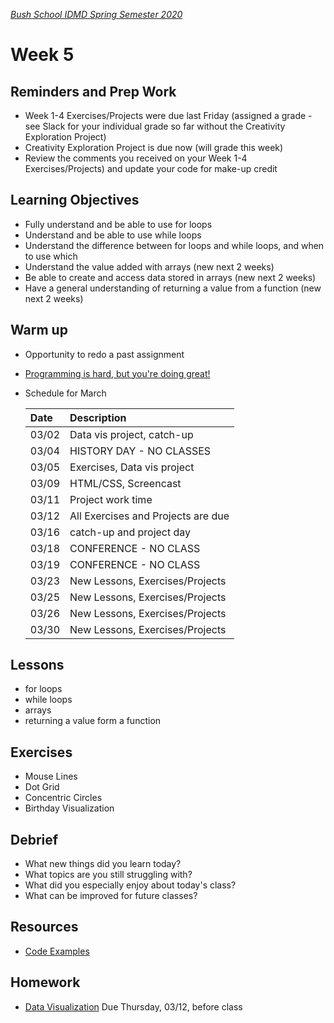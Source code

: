 [_Bush School IDMD Spring Semester 2020_](https://chandrunarayan.github.io/idmd/)

# Week 5

## Reminders and Prep Work
* Week 1-4 Exercises/Projects were due last Friday (assigned a grade - see Slack for your individual grade so far without the Creativity Exploration Project)
* Creativity Exploration Project is due now (will grade this week)
* Review the comments you received on your Week 1-4 Exercises/Projects) and update your code for make-up credit


## Learning Objectives
* Fully understand and be able to use for loops
* Understand and be able to use while loops
* Understand the difference between for loops and while loops, and when to use which
* Understand the value added with arrays (new next 2 weeks)
* Be able to create and access data stored in arrays (new next 2 weeks)
* Have a general understanding of returning a value from a function (new next 2 weeks)

## Warm up
* Opportunity to redo a past assignment
* [Programming is hard, but you're doing great!](programming-is-hard-youre-doing-great.md)

* Schedule for March

	| Date | Description |
	| :--- | :--- |
	| 03/02 | Data vis project, catch-up |
	| 03/04 | HISTORY DAY - NO CLASSES |
	| 03/05 | Exercises, Data vis project |
	| 03/09 | HTML/CSS, Screencast |
	| 03/11 | Project work time |
	| 03/12 | All Exercises and Projects are due |
	| 03/16 | catch-up and project day |
	| 03/18 | CONFERENCE - NO CLASS |
	| 03/19 | CONFERENCE - NO CLASS |
	| 03/23 | New Lessons, Exercises/Projects |
	| 03/25 | New Lessons, Exercises/Projects |
	| 03/26 | New Lessons, Exercises/Projects |
	| 03/30 | New Lessons, Exercises/Projects |

## Lessons
* for loops
* while loops
* arrays
* returning a value form a function

## Exercises
* Mouse Lines
* Dot Grid
* Concentric Circles
* Birthday Visualization

## Debrief
* What new things did you learn today?
* What topics are you still struggling with?
* What did you especially enjoy about today's class?
* What can be improved for future classes?

## Resources
* [Code Examples](code)

## Homework
* [Data Visualization](homework/data-visualization.md) Due Thursday, 03/12, before class
